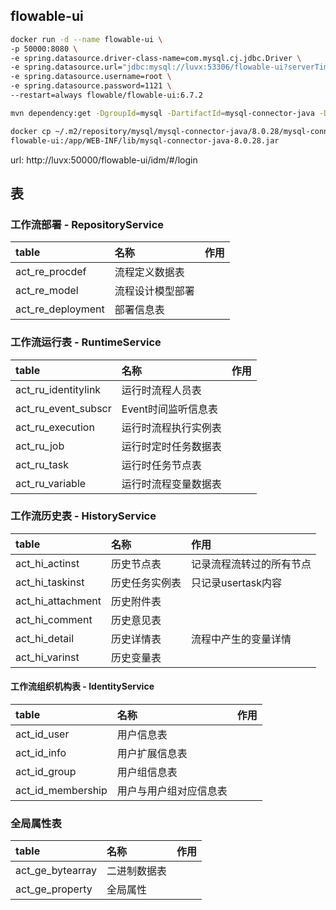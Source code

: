 ## flowable-ui

```bash
docker run -d --name flowable-ui \
-p 50000:8080 \
-e spring.datasource.driver-class-name=com.mysql.cj.jdbc.Driver \
-e spring.datasource.url="jdbc:mysql://luvx:53306/flowable-ui?serverTimezone=Asia/Shanghai&useUnicode=true&characterEncoding=utf8&useSSL=true&nullCatalogMeansCurrent=true" \
-e spring.datasource.username=root \
-e spring.datasource.password=1121 \
--restart=always flowable/flowable-ui:6.7.2

mvn dependency:get -DgroupId=mysql -DartifactId=mysql-connector-java -Dversion=8.0.28

docker cp ~/.m2/repository/mysql/mysql-connector-java/8.0.28/mysql-connector-java-8.0.28.jar \
flowable-ui:/app/WEB-INF/lib/mysql-connector-java-8.0.28.jar
```

url: http://luvx:50000/flowable-ui/idm/#/login

## 表

### 工作流部署 - RepositoryService

| table             | 名称       | 作用  |
|:------------------|:---------|:----|
| act_re_procdef    | 流程定义数据表  |     |
| act_re_model      | 流程设计模型部署 |     |
| act_re_deployment | 部署信息表    |     |

### 工作流运行表 - RuntimeService

| table               | 名称           | 作用  |
|:--------------------|:-------------|:----|
| act_ru_identitylink | 运行时流程人员表     |     |
| act_ru_event_subscr | Event时间监听信息表 |     |
| act_ru_execution    | 运行时流程执行实例表   |     |
| act_ru_job          | 运行时定时任务数据表   |     |
| act_ru_task         | 运行时任务节点表     |     |
| act_ru_variable     | 运行时流程变量数据表   |     |

### 工作流历史表 - HistoryService

| table             | 名称      | 作用            |
|:------------------|:--------|:--------------|
| act_hi_actinst    | 历史节点表   | 记录流程流转过的所有节点  |
| act_hi_taskinst   | 历史任务实例表 | 只记录usertask内容 |
| act_hi_attachment | 历史附件表   |               |
| act_hi_comment    | 历史意见表   |               |
| act_hi_detail     | 历史详情表   | 流程中产生的变量详情    |
| act_hi_varinst    | 历史变量表   |               |

#### 工作流组织机构表 - IdentityService

| table             | 名称          | 作用  |
|:------------------|:------------|:----|
| act_id_user       | 用户信息表       |     |
| act_id_info       | 用户扩展信息表     |     |
| act_id_group      | 用户组信息表      |     |
| act_id_membership | 用户与用户组对应信息表 |     |

### 全局属性表

| table            | 名称     | 作用  |
|:-----------------|:-------|:----|
| act_ge_bytearray | 二进制数据表 |     |
| act_ge_property  | 全局属性   |     |
